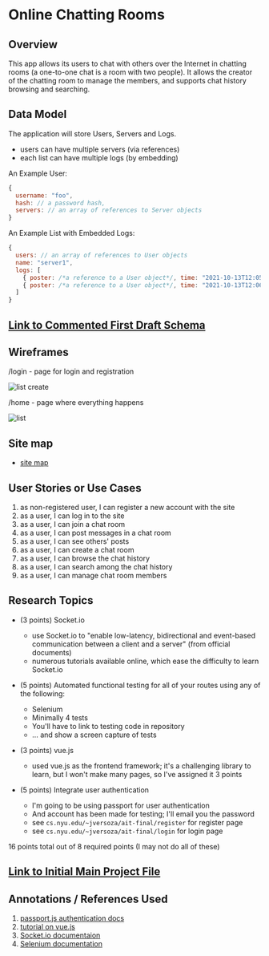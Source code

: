 # Online Chatting Rooms

## Overview

This app allows its users to chat with others over the Internet in chatting rooms (a one-to-one chat is a room with two people). It allows the creator of the chatting room to manage the members, and supports chat history browsing and searching.

## Data Model

The application will store Users, Servers and Logs.

* users can have multiple servers (via references)
* each list can have multiple logs (by embedding)

An Example User:

```javascript
{
  username: "foo",
  hash: // a password hash,
  servers: // an array of references to Server objects
}
```

An Example List with Embedded Logs:

```javascript
{
  users: // an array of references to User objects
  name: "server1",
  logs: [
    { poster: /*a reference to a User object*/, time: "2021-10-13T12:05:45Z", content: "foo!"},
    { poster: /*a reference to a User object*/, time: "2021-10-13T12:06:54Z", content: "bar!"},
  ]
}
```

## [Link to Commented First Draft Schema](db.js) 

## Wireframes

/login - page for login and registration

![list create](documentation/login.png)

/home - page where everything happens

![list](documentation/home.png)

## Site map

* [site map](documentation/SiteMap.png)

## User Stories or Use Cases

1. as non-registered user, I can register a new account with the site
2. as a user, I can log in to the site
3. as a user, I can join a chat room
4. as a user, I can post messages in a chat room
5. as a user, I can see others' posts
6. as a user, I can create a chat room
7. as a user, I can browse the chat history
8. as a user, I can search among the chat history
9. as a user, I can manage chat room members

## Research Topics

* (3 points) Socket.io
    * use Socket.io to "enable low-latency, bidirectional and event-based communication between a client and a server" (from official documents)
    * numerous tutorials available online, which ease the difficulty to learn Socket.io

* (5 points) Automated functional testing for all of your routes using any of the following:
    * Selenium
    * Minimally 4 tests
    * You'll have to link to testing code in repository
    * … and show a screen capture of tests

* (3 points) vue.js
    * used vue.js as the frontend framework; it's a challenging library to learn, but I won't make many pages, so I've assigned it 3 points

* (5 points) Integrate user authentication
    * I'm going to be using passport for user authentication
    * And account has been made for testing; I'll email you the password
    * see <code>cs.nyu.edu/~jversoza/ait-final/register</code> for register page
    * see <code>cs.nyu.edu/~jversoza/ait-final/login</code> for login page

16 points total out of 8 required points (I may not do all of these)

## [Link to Initial Main Project File](app.js) 

## Annotations / References Used

1. [passport.js authentication docs](http://passportjs.org/docs)
2. [tutorial on vue.js](https://vuejs.org/v2/guide/)
3. [Socket.io documentaion](https://socket.io/docs/v4/)
4. [Selenium documentation](https://www.selenium.dev/documentation/)

